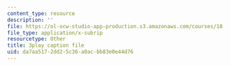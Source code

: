 ```yaml
---
content_type: resource
description: ''
file: https://ol-ocw-studio-app-production.s3.amazonaws.com/courses/18-086-mathematical-methods-for-engineers-ii-spring-2006/da7aa5172dd25c36a0acbb83e0e44d76_NEsObJTwDXI.vtt
file_type: application/x-subrip
resourcetype: Other
title: 3play caption file
uid: da7aa517-2dd2-5c36-a0ac-bb83e0e44d76
---
```

